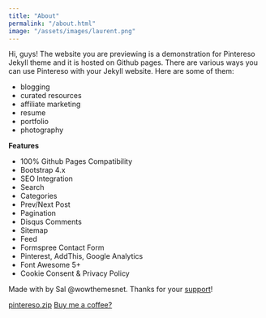 ```yaml
---
title: "About"
permalink: "/about.html"
image: "/assets/images/laurent.png"
---
```


Hi, guys! The website you are previewing is a demonstration for Pintereso Jekyll theme and it is hosted on Github pages. There are various ways you can use Pintereso with your Jekyll website. Here are some of them:

- blogging
- curated resources
- affiliate marketing
- resume
- portfolio
- photography

**Features**

- 100% Github Pages Compatibility
- Bootstrap 4.x
- SEO Integration
- Search
- Categories
- Prev/Next Post
- Pagination
- Disqus Comments
- Sitemap
- Feed
- Formspree Contact Form
- Pinterest, AddThis, Google Analytics
- Font Awesome 5+
- Cookie Consent & Privacy Policy

Made with <i class="fa fa-heart text-danger"></i> by Sal @wowthemesnet. Thanks for your <a target="_blank" href="https://www.wowthemes.net/freebies-license/">support</a>!

<a class="btn btn-danger" href="https://github.com/wowthemesnet/template-pintereso-bootstrap-jekyll/archive/master.zip"><i class="fa fa-download"></i> pintereso.zip</a> <a target="_blank" class="btn btn-warning" href="https://www.wowthemes.net/donate/"><i class="fa fa-coffee"></i> Buy me a coffee?</a>
